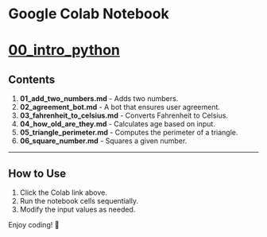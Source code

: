 # Google Colab Notebook  

 
# [00_intro_python ](https://colab.research.google.com/drive/100-LsYi4MLGx4MTa22SEkyQNuDwlu-o6?usp=drive_link)

## **Contents**  
1. **01_add_two_numbers.md** - Adds two numbers.  
2. **02_agreement_bot.md** - A bot that ensures user agreement.  
3. **03_fahrenheit_to_celsius.md** - Converts Fahrenheit to Celsius.  
4. **04_how_old_are_they.md** - Calculates age based on input.  
5. **05_triangle_perimeter.md** - Computes the perimeter of a triangle.  
6. **06_square_number.md** - Squares a given number.  

---

## **How to Use**
1. Click the Colab link above.  
2. Run the notebook cells sequentially.  
3. Modify the input values as needed.  

Enjoy coding! 🚀  
